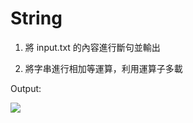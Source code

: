 # String

1. 將 input.txt 的內容進行斷句並輸出

2. 將字串進行相加等運算，利用運算子多載

Output:

![](https://i.imgur.com/wmrrTcR.png)